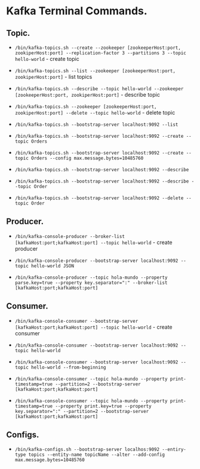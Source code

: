 # Kafka Terminal Commands.

## Topic.
* `/bin/kafka-topics.sh --create --zookeeper [zookeeperHost:port, zookiperHost:port] --replication-factor 3 --partitions 3 --topic hello-world` - create topic
* `/bin/kafka-topics.sh --list --zookeeper [zookeeperHost:port, zookiperHost:port]` - list topics
* `/bin/kafka-topics.sh --describe --topic hello-world --zookeeper [zookeeperHost:port, zookiperHost:port]` - describe topic
* `/bin/kafka-topics.sh --zookeeper [zookeeperHost:port, zookiperHost:port] --delete --topic hello-world` - delete topic

* `/bin/kafka-topics.sh --bootstrap-server localhost:9092 --list`
* `/bin/kafka-topics.sh --bootstrap-server localhost:9092 --create --topic Orders`
* `/bin/kafka-topics.sh --bootstrap-server localhost:9092 --create --topic Orders --config max.message.bytes=10485760`
* `/bin/kafka-topics.sh --bootstrap-server localhost:9092 --describe`
* `/bin/kafka-topics.sh --bootstrap-server localhost:9092 --describe --topic Order`
* `/bin/kafka-topics.sh --bootstrap-server localhost:9092 --delete --topic Order`

## Producer.
* `/bin/kafka-console-producer --broker-list [kafkaHost:port;kafkaHost:port] --topic hello-world` - create producer
* `/bin/kafka-console-producer --bootstrap-server localhost:9092 --topic hello-world JSON`

* `/bin/kafka-console-producer --topic hola-mundo --property parse.key=true --property key.separator=":" --broker-list [kafkaHost:port;kafkaHost:port]`

## Consumer.
* `/bin/kafka-console-consumer --bootstrap-server [kafkaHost:port;kafkaHost:port] --topic hello-world` - create consumer
* `/bin/kafka-console-consumer --bootstrap-server localhost:9092 --topic hello-world`
* `/bin/kafka-console-consumer --bootstrap-server localhost:9092 --topic hello-world --from-beginning`

* `/bin/kafka-console-consumer --topic hola-mundo --property print-timestamp=true --partition=2 --bootstrap-server [kafkaHost:port;kafkaHost:port]`
* `/bin/kafka-console-consumer --topic hola-mundo --property print-timestamp=true --property print.key=true --property key.separator=":" --partition=2 --bootstrap-server [kafkaHost:port;kafkaHost:port]`

## Configs.
* `/bin/kafka-configs.sh --bootstrap-server localhos:9092 --entiry-type topics --entity-name topicName --alter --add-config max.message.bytes=10485760`
